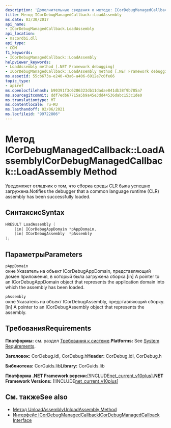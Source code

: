 ```yaml
---
description: 'Дополнительные сведения о методе: ICorDebugManagedCallback:: LoadAssembly'
title: Метод ICorDebugManagedCallback::LoadAssembly
ms.date: 03/30/2017
api_name:
- ICorDebugManagedCallback.LoadAssembly
api_location:
- mscordbi.dll
api_type:
- COM
f1_keywords:
- ICorDebugManagedCallback::LoadAssembly
helpviewer_keywords:
- LoadAssembly method [.NET Framework debugging]
- ICorDebugManagedCallback::LoadAssembly method [.NET Framework debugging]
ms.assetid: 55cb673a-e240-43a6-a406-6912e7c0fe66
topic_type:
- apiref
ms.openlocfilehash: b90391f3c6286323db11dadae841db38f9b785a7
ms.sourcegitcommit: ddf7edb67715a5b9a45e3dd44536dabc153c1de0
ms.translationtype: MT
ms.contentlocale: ru-RU
ms.lasthandoff: 02/06/2021
ms.locfileid: "99722806"
---
```

# <a name="icordebugmanagedcallbackloadassembly-method"></a><span data-ttu-id="dad82-103">Метод ICorDebugManagedCallback::LoadAssembly</span><span class="sxs-lookup"><span data-stu-id="dad82-103">ICorDebugManagedCallback::LoadAssembly Method</span></span>

<span data-ttu-id="dad82-104">Уведомляет отладчик о том, что сборка среды CLR была успешно загружена.</span><span class="sxs-lookup"><span data-stu-id="dad82-104">Notifies the debugger that a common language runtime (CLR) assembly has been successfully loaded.</span></span>  
  
## <a name="syntax"></a><span data-ttu-id="dad82-105">Синтаксис</span><span class="sxs-lookup"><span data-stu-id="dad82-105">Syntax</span></span>  
  
```cpp  
HRESULT LoadAssembly (  
    [in] ICorDebugAppDomain *pAppDomain,  
    [in] ICorDebugAssembly  *pAssembly  
);  
```  
  
## <a name="parameters"></a><span data-ttu-id="dad82-106">Параметры</span><span class="sxs-lookup"><span data-stu-id="dad82-106">Parameters</span></span>  

 `pAppDomain`  
 <span data-ttu-id="dad82-107">окне Указатель на объект ICorDebugAppDomain, представляющий домен приложения, в который была загружена сборка.</span><span class="sxs-lookup"><span data-stu-id="dad82-107">[in] A pointer to an ICorDebugAppDomain object that represents the application domain into which the assembly has been loaded.</span></span>  
  
 `pAssembly`  
 <span data-ttu-id="dad82-108">окне Указатель на объект ICorDebugAssembly, представляющий сборку.</span><span class="sxs-lookup"><span data-stu-id="dad82-108">[in] A pointer to an ICorDebugAssembly object that represents the assembly.</span></span>  
  
## <a name="requirements"></a><span data-ttu-id="dad82-109">Требования</span><span class="sxs-lookup"><span data-stu-id="dad82-109">Requirements</span></span>  

 <span data-ttu-id="dad82-110">**Платформы:** см. раздел [Требования к системе](../../get-started/system-requirements.md).</span><span class="sxs-lookup"><span data-stu-id="dad82-110">**Platforms:** See [System Requirements](../../get-started/system-requirements.md).</span></span>  
  
 <span data-ttu-id="dad82-111">**Заголовок:** CorDebug.idl, CorDebug.h</span><span class="sxs-lookup"><span data-stu-id="dad82-111">**Header:** CorDebug.idl, CorDebug.h</span></span>  
  
 <span data-ttu-id="dad82-112">**Библиотека:** CorGuids.lib</span><span class="sxs-lookup"><span data-stu-id="dad82-112">**Library:** CorGuids.lib</span></span>  
  
 <span data-ttu-id="dad82-113">**Платформа .NET Framework версии:**[!INCLUDE[net_current_v10plus](../../../../includes/net-current-v10plus-md.md)]</span><span class="sxs-lookup"><span data-stu-id="dad82-113">**.NET Framework Versions:** [!INCLUDE[net_current_v10plus](../../../../includes/net-current-v10plus-md.md)]</span></span>  
  
## <a name="see-also"></a><span data-ttu-id="dad82-114">См. также</span><span class="sxs-lookup"><span data-stu-id="dad82-114">See also</span></span>

- [<span data-ttu-id="dad82-115">Метод UnloadAssembly</span><span class="sxs-lookup"><span data-stu-id="dad82-115">UnloadAssembly Method</span></span>](icordebugmanagedcallback-unloadassembly-method.md)
- [<span data-ttu-id="dad82-116">Интерфейс ICorDebugManagedCallback</span><span class="sxs-lookup"><span data-stu-id="dad82-116">ICorDebugManagedCallback Interface</span></span>](icordebugmanagedcallback-interface.md)
